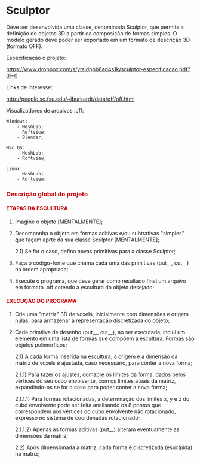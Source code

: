 # Sculptor
Deve ser desenvolvida uma classe, denominada Sculptor, que permite a definição de objetos 3D a partir da composição de formas simples. O modelo gerado deve poder ser exportado em um formato de descrição 3D (formato OFF). 

Especificação o projeto:

   https://www.dropbox.com/s/ytsidppb8ad4s1k/sculptor-especificacao.pdf?dl=0
   
   
Links de interesse:

   http://people.sc.fsu.edu/~jburkardt/data/off/off.html


Visualizadores de arquivos .off:
    
    Windows:
        - MeshLab;
        - Roftview;
        - Blender;
    
    Mac OS:
        - MeshLab;
        - Roftview;
    
    Linux:
        - MeshLab;
        - Roftview;
        

<h3>
    <font color="#c9040a"> Descrição global do projeto </font>
</h3>

<h4>
    <font color="#c9040a"> ETAPAS DA ESCULTURA </font>
</h4>

1) Imagine o objeto [MENTALMENTE];

2) Decomponha o objeto em formas aditivas e/ou subtrativas "simples" que façam aprte da sua classe Sculptor [MENTALMENTE];

   2.1) Se for o caso, defina novas primitivas para a classe Sculptor;

3) Faça o código-fonte que chama cada uma das primitivas (put__, cut__) na ordem apropriada;

4) Execute o programa, que deve gerar como resultado final um arquivo em formato .off cotendo a escultura do objeto desejado;

<h4>
    <font color="#c9040a"> EXECUÇÃO DO PROGRAMA </font>
</h4>

1) Crie uma "matriz" 3D de voxels, inicialmente com dimensões e origem nulas, para armazenar a representação discretizada do objeto;

2) Cada primtiiva de desenho (put__, cut__), ao ser executada, inclui um elemento em uma lista de formas que compõem a escultura. Formas são objetos polimórficos;

   2.1) A cada forma inserida na escultura, a origem e a dimensão da matriz de voxels é ajustada, caso necessário, para conter a nova forma;

      2.1.1) Para fazer os ajustes, comapre os limites da forma, dados pelos vértices do seu cubo envolvente, com os limites atuais da matriz, expandindo-os se for o caso para poder conter a nova forma;

      2.1.1.1) Para formas rotacionadas, a determnação dos limites x, y e z do cubo envolvente pode ser feita analisando os 8 pontos que correspondem aos vértices do cubo envolvente não rotacionado, expresso no sistema de coordenadas rotacionado;

      2.1.1.2) Apenas as formas aditivas (put__) alteram eventuamente as dimensões da matriz;

   2.2) Após dimensionada a matriz, cada forma é discretizada (esuclpida) na matriz;
